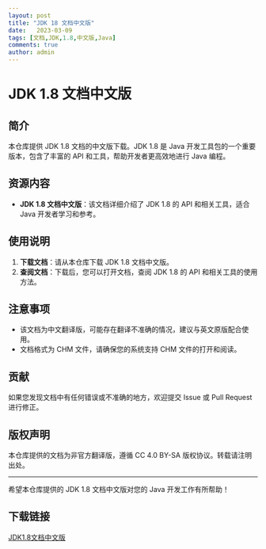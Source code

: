 ```yaml
---
layout: post
title: "JDK 18 文档中文版"
date:   2023-03-09
tags: [文档,JDK,1.8,中文版,Java]
comments: true
author: admin
---
```

# JDK 1.8 文档中文版

## 简介

本仓库提供 JDK 1.8 文档的中文版下载。JDK 1.8 是 Java 开发工具包的一个重要版本，包含了丰富的 API 和工具，帮助开发者更高效地进行 Java 编程。

## 资源内容

- **JDK 1.8 文档中文版**：该文档详细介绍了 JDK 1.8 的 API 和相关工具，适合 Java 开发者学习和参考。

## 使用说明

1. **下载文档**：请从本仓库下载 JDK 1.8 文档中文版。
2. **查阅文档**：下载后，您可以打开文档，查阅 JDK 1.8 的 API 和相关工具的使用方法。

## 注意事项

- 该文档为中文翻译版，可能存在翻译不准确的情况，建议与英文原版配合使用。
- 文档格式为 CHM 文件，请确保您的系统支持 CHM 文件的打开和阅读。

## 贡献

如果您发现文档中有任何错误或不准确的地方，欢迎提交 Issue 或 Pull Request 进行修正。

## 版权声明

本仓库提供的文档为非官方翻译版，遵循 CC 4.0 BY-SA 版权协议。转载请注明出处。

---

希望本仓库提供的 JDK 1.8 文档中文版对您的 Java 开发工作有所帮助！

## 下载链接

[JDK1.8文档中文版](https://pan.quark.cn/s/f698978bce2a)